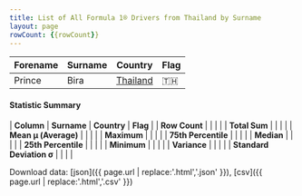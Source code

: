 ```yaml
---
title: List of All Formula 1® Drivers from Thailand by Surname
layout: page
rowCount: {{rowCount}}
---
```


| Forename | Surname | Country | Flag |
|--|--|--|--|
| Prince | Bira | [Thailand](/f1/countries/thailand) | 🇹🇭 |

#### Statistic Summary

| **Column** | **Surname** | **Country** | **Flag** |
| **Row Count** |  |  |  |
| **Total Sum** |  |  |  |
| **Mean μ (Average)** |  |  |  |
| **Maximum** |  |  |  |
| **75th Percentile** |  |  |  |
| **Median** |  |  |  |
| **25th Percentile** |  |  |  |
| **Minimum** |  |  |  |
| **Variance** |  |  |  |
| **Standard Deviation σ** |  |  |  |

Download data: [json]({{ page.url | replace:'.html','.json' }}), [csv]({{ page.url | replace:'.html','.csv' }})

